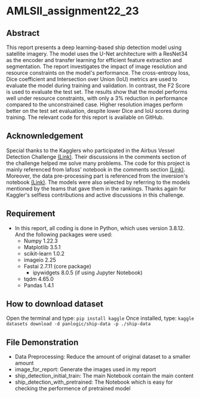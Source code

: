 # AMLSII_assignment22_23

## Abstract
This report presents a deep learning-based ship detection model using satellite imagery. The model uses the U-Net architecture with a ResNet34 as the encoder and transfer learning for efficient feature extraction and segmentation. The report investigates the impact of image resolution and resource constraints on the model's performance. The cross-entropy loss, Dice coefficient and Intersection over Union (IoU) metrics are used to evaluate the model during training and validation. In contrast, the F2 Score is used to evaluate the test set. The results show that the model performs well under resource constraints, with only a 3% reduction in performance compared to the unconstrained case. Higher resolution images perform better on the test set evaluation, despite lower Dice and IoU scores during training. The relevant code for this report is available on GitHub.

## Acknownledgement
Special thanks to the Kagglers who participated in the Airbus Vessel Detection Challenge [(Link)](https://www.kaggle.com/competitions/airbus-ship-detection). Their discussions in the comments section of the challenge helped me solve many problems. The code for this project is mainly referenced from Iafoss' notebook in the comments section [(Link)](https://www.kaggle.com/code/iafoss/unet34-dice-0-87). Moreover, the data pre-processing part is referenced from the inversion's notebook [(Link)](https://www.kaggle.com/code/inversion/run-length-decoding-quick-start). The models were also selected by referring to the models mentioned by the teams that gave them in the rankings. Thanks again for Kaggler's selfless contributions and active discussions in this challenge.

## Requirement
- In this report, all coding is done in Python, which uses version 3.8.12. And the following packages were used: 
    - Numpy 1.22.3
    - Matplotlib 3.5.1
    - scikit-learn 1.0.2
    - imageio 2.25
    - Fastai 2.7.11 (core package)
        - ipywidgets 8.0.5 (if using Jupyter Notebook)
    - tqdm 4.65.0
    - Pandas 1.4.1

## How to download dataset
Open the terminal and type:
```pip install kaggle```
Once installed, type:
```kaggle datasets download -d panlogic/ship-data -p ./ship-data```

## File Demonstration
- Data Preprocessing: Reduce the amount of original dataset to a smaller amount
- image_for_report: Generate the images used in my report
- ship_detection_initial_train: The main Notebook contain the main content
- ship_detection_with_pretrained: The Notebook which is easy for checking the performence of pretrained model